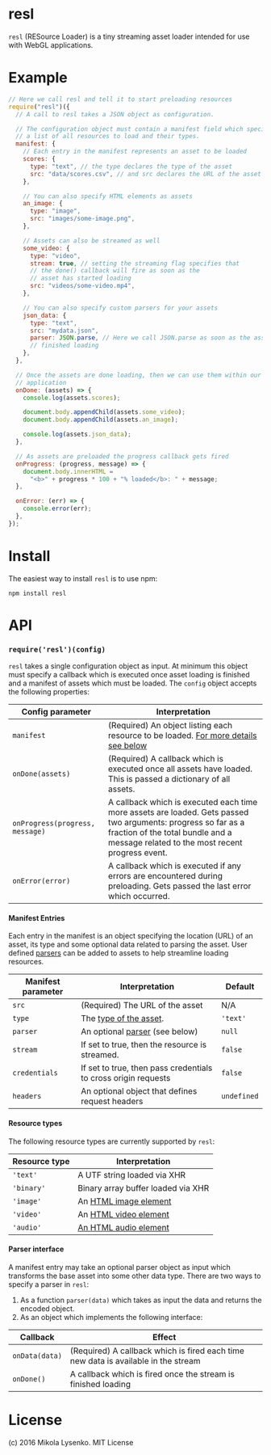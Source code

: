# resl

`resl` (RESource Loader) is a tiny streaming asset loader intended for use with WebGL applications.

# Example

```javascript
// Here we call resl and tell it to start preloading resources
require("resl")({
  // A call to resl takes a JSON object as configuration.

  // The configuration object must contain a manifest field which specifies
  // a list of all resources to load and their types.
  manifest: {
    // Each entry in the manifest represents an asset to be loaded
    scores: {
      type: "text", // the type declares the type of the asset
      src: "data/scores.csv", // and src declares the URL of the asset
    },

    // You can also specify HTML elements as assets
    an_image: {
      type: "image",
      src: "images/some-image.png",
    },

    // Assets can also be streamed as well
    some_video: {
      type: "video",
      stream: true, // setting the streaming flag specifies that
      // the done() callback will fire as soon as the
      // asset has started loading
      src: "videos/some-video.mp4",
    },

    // You can also specify custom parsers for your assets
    json_data: {
      type: "text",
      src: "mydata.json",
      parser: JSON.parse, // Here we call JSON.parse as soon as the asset has
      // finished loading
    },
  },

  // Once the assets are done loading, then we can use them within our
  // application
  onDone: (assets) => {
    console.log(assets.scores);

    document.body.appendChild(assets.some_video);
    document.body.appendChild(assets.an_image);

    console.log(assets.json_data);
  },

  // As assets are preloaded the progress callback gets fired
  onProgress: (progress, message) => {
    document.body.innerHTML =
      "<b>" + progress * 100 + "% loaded</b>: " + message;
  },

  onError: (err) => {
    console.error(err);
  },
});
```

# Install

The easiest way to install `resl` is to use npm:

```
npm install resl
```

# API

### `require('resl')(config)`

`resl` takes a single configuration object as input. At minimum this object must specify a callback which is executed once asset loading is finished and a manifest of assets which must be loaded. The `config` object accepts the following properties:

| Config parameter                | Interpretation                                                                                                                                                                                       |
| ------------------------------- | ---------------------------------------------------------------------------------------------------------------------------------------------------------------------------------------------------- |
| `manifest`                      | (Required) An object listing each resource to be loaded. [For more details see below](#manifest-entries)                                                                                             |
| `onDone(assets)`                | (Required) A callback which is executed once all assets have loaded. This is passed a dictionary of all assets.                                                                                      |
| `onProgress(progress, message)` | A callback which is executed each time more assets are loaded. Gets passed two arguments: progress so far as a fraction of the total bundle and a message related to the most recent progress event. |
| `onError(error)`                | A callback which is executed if any errors are encountered during preloading. Gets passed the last error which occurred.                                                                             |

#### Manifest Entries

Each entry in the manifest is an object specifying the location (URL) of an asset, its type and some optional data related to parsing the asset. User defined [parsers](#parser-interface) can be added to assets to help streamline loading resources.

| Manifest parameter | Interpretation                                                 | Default     |
| ------------------ | -------------------------------------------------------------- | ----------- |
| `src`              | (Required) The URL of the asset                                | N/A         |
| `type`             | The [type of the asset](#resource-types).                      | `'text'`    |
| `parser`           | An optional [parser](#parser-interface) (see below)            | `null`      |
| `stream`           | If set to true, then the resource is streamed.                 | `false`     |
| `credentials`      | If set to true, then pass credentials to cross origin requests | `false`     |
| `headers`          | An optional object that defines request headers                | `undefined` |

#### Resource types

The following resource types are currently supported by `resl`:

| Resource type | Interpretation                                                                           |
| ------------- | ---------------------------------------------------------------------------------------- |
| `'text'`      | A UTF string loaded via XHR                                                              |
| `'binary'`    | Binary array buffer loaded via XHR                                                       |
| `'image'`     | An [HTML image element](https://developer.mozilla.org/en-US/docs/Web/HTML/Element/img)   |
| `'video'`     | An [HTML video element](https://developer.mozilla.org/en-US/docs/Web/HTML/Element/video) |
| `'audio'`     | [An HTML audio element](https://developer.mozilla.org/en-US/docs/Web/HTML/Element/audio) |

#### Parser interface

A manifest entry may take an optional parser object as input which transforms the base asset into some other data type. There are two ways to specify a parser in `resl`:

1. As a function `parser(data)` which takes as input the data and returns the encoded object.
1. As an object which implements the following interface:

| Callback       | Effect                                                                             |
| -------------- | ---------------------------------------------------------------------------------- |
| `onData(data)` | (Required) A callback which is fired each time new data is available in the stream |
| `onDone()`     | A callback which is fired once the stream is finished loading                      |

# License

(c) 2016 Mikola Lysenko. MIT License
